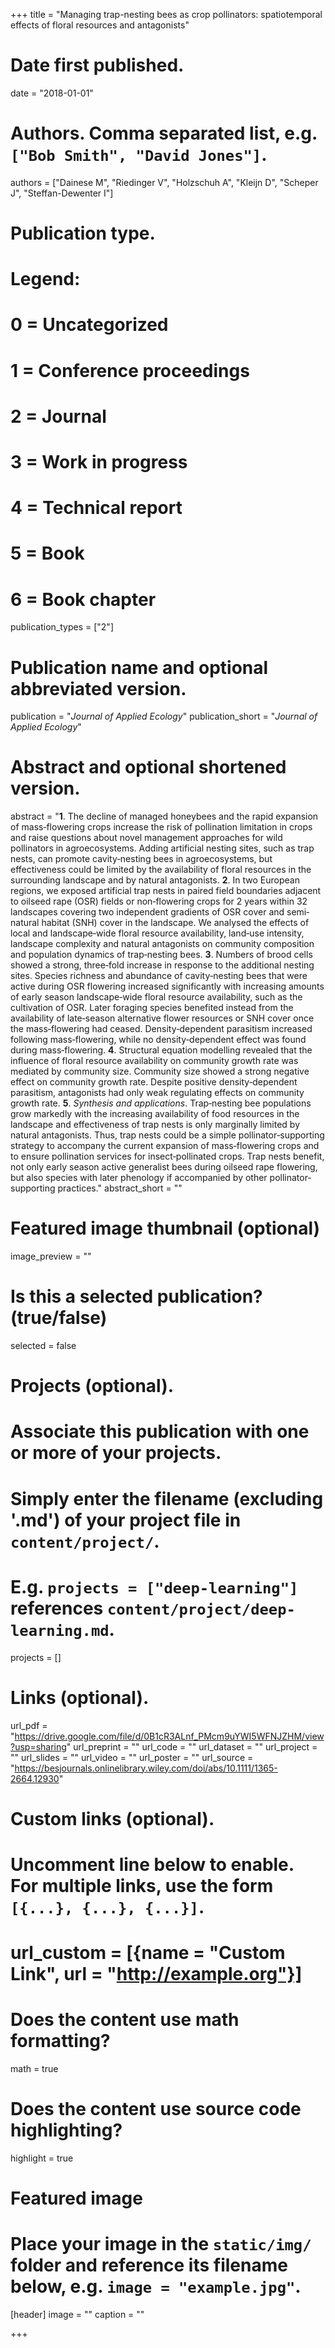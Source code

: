 +++
title = "Managing trap-nesting bees as crop pollinators: spatiotemporal effects of floral resources and antagonists"

# Date first published.
date = "2018-01-01"

# Authors. Comma separated list, e.g. `["Bob Smith", "David Jones"]`.
authors = ["Dainese M", "Riedinger V", "Holzschuh A", "Kleijn D", "Scheper J", "Steffan-Dewenter I"]

# Publication type.
# Legend:
# 0 = Uncategorized
# 1 = Conference proceedings
# 2 = Journal
# 3 = Work in progress
# 4 = Technical report
# 5 = Book
# 6 = Book chapter
publication_types = ["2"]

# Publication name and optional abbreviated version.
publication = "*Journal of Applied Ecology*"
publication_short = "*Journal of Applied Ecology*"

# Abstract and optional shortened version.
abstract = "**1**. The decline of managed honeybees and the rapid expansion of mass‐flowering crops increase the risk of pollination limitation in crops and raise questions about novel management approaches for wild pollinators in agroecosystems. Adding artificial nesting sites, such as trap nests, can promote cavity‐nesting bees in agroecosystems, but effectiveness could be limited by the availability of floral resources in the surrounding landscape and by natural antagonists. **2**. In two European regions, we exposed artificial trap nests in paired field boundaries adjacent to oilseed rape (OSR) fields or non‐flowering crops for 2 years within 32 landscapes covering two independent gradients of OSR cover and semi‐natural habitat (SNH) cover in the landscape. We analysed the effects of local and landscape‐wide floral resource availability, land‐use intensity, landscape complexity and natural antagonists on community composition and population dynamics of trap‐nesting bees. **3**. Numbers of brood cells showed a strong, three‐fold increase in response to the additional nesting sites. Species richness and abundance of cavity‐nesting bees that were active during OSR flowering increased significantly with increasing amounts of early season landscape‐wide floral resource availability, such as the cultivation of OSR. Later foraging species benefited instead from the availability of late‐season alternative flower resources or SNH cover once the mass‐flowering had ceased. Density‐dependent parasitism increased following mass‐flowering, while no density‐dependent effect was found during mass‐flowering. **4**. Structural equation modelling revealed that the influence of floral resource availability on community growth rate was mediated by community size. Community size showed a strong negative effect on community growth rate. Despite positive density‐dependent parasitism, antagonists had only weak regulating effects on community growth rate. **5**. *Synthesis and applications*. Trap‐nesting bee populations grow markedly with the increasing availability of food resources in the landscape and effectiveness of trap nests is only marginally limited by natural antagonists. Thus, trap nests could be a simple pollinator‐supporting strategy to accompany the current expansion of mass‐flowering crops and to ensure pollination services for insect‐pollinated crops. Trap nests benefit, not only early season active generalist bees during oilseed rape flowering, but also species with later phenology if accompanied by other pollinator‐supporting practices."
abstract_short = ""

# Featured image thumbnail (optional)
image_preview = ""

# Is this a selected publication? (true/false)
selected = false

# Projects (optional).
#   Associate this publication with one or more of your projects.
#   Simply enter the filename (excluding '.md') of your project file in `content/project/`.
#   E.g. `projects = ["deep-learning"]` references `content/project/deep-learning.md`.
projects = []

# Links (optional).
url_pdf = "https://drive.google.com/file/d/0B1cR3ALnf_PMcm9uYWI5WFNJZHM/view?usp=sharing"
url_preprint = ""
url_code = ""
url_dataset = ""
url_project = ""
url_slides = ""
url_video = ""
url_poster = ""
url_source = "https://besjournals.onlinelibrary.wiley.com/doi/abs/10.1111/1365-2664.12930"

# Custom links (optional).
#   Uncomment line below to enable. For multiple links, use the form `[{...}, {...}, {...}]`.
# url_custom = [{name = "Custom Link", url = "http://example.org"}]

# Does the content use math formatting?
math = true

# Does the content use source code highlighting?
highlight = true

# Featured image
# Place your image in the `static/img/` folder and reference its filename below, e.g. `image = "example.jpg"`.
[header]
image = ""
caption = ""

+++
